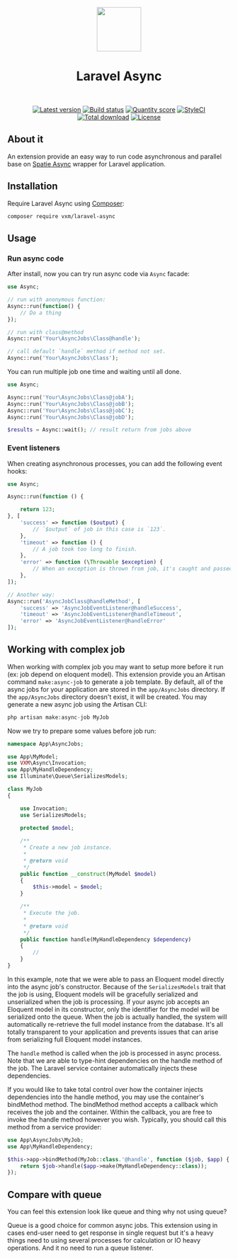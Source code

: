 <p align="center">
    <a href="https://github.com/laravel" target="_blank">
        <img src="https://avatars0.githubusercontent.com/u/958072" height="100px">
    </a>
    <h1 align="center">Laravel Async</h1>
    <br>
    <p align="center">
    <a href="https://packagist.org/packages/vuongxuongminh/laravel-async"><img src="https://img.shields.io/packagist/v/vuongxuongminh/laravel-async.svg?style=flat-square" alt="Latest version"></a>
    <a href="https://travis-ci.org/vuongxuongminh/laravel-async"><img src="https://img.shields.io/travis/vuongxuongminh/laravel-async/master.svg?style=flat-square" alt="Build status"></a>
    <a href="https://scrutinizer-ci.com/g/vuongxuongminh/laravel-async"><img src="https://img.shields.io/scrutinizer/g/vuongxuongminh/laravel-async.svg?style=flat-square" alt="Quantity score"></a>
    <a href="https://styleci.io/repos/190297766"><img src="https://styleci.io/repos/190297766" alt="StyleCI"></a>
    <a href="https://packagist.org/packages/vuongxuongminh/laravel-async"><img src="https://img.shields.io/packagist/dt/vuongxuongminh/laravel-async.svg?style=flat-square" alt="Total download"></a>
    <a href="https://packagist.org/packages/vuongxuongminh/laravel-async"><img src="https://img.shields.io/packagist/l/vuongxuongminh/laravel-async.svg?style=flat-square" alt="License"></a>
    </p>
</p>

## About it

An extension provide an easy way to run code asynchronous and parallel base on [Spatie Async](https://github.com/spatie/async) wrapper for Laravel application.

## Installation

Require Laravel Async using [Composer](https://getcomposer.org):

```bash
composer require vxm/laravel-async
```

## Usage

### Run async code

After install, now you can try run async code via `Async` facade:

```php
use Async;

// run with anonymous function:
Async::run(function() {
    // Do a thing
});

// run with class@method
Async::run('Your\AsyncJobs\Class@handle');

// call default `handle` method if method not set.
Async::run('Your\AsyncJobs\Class');
```

You can run multiple job one time and waiting until all done.

```php
use Async;

Async::run('Your\AsyncJobs\Class@jobA');
Async::run('Your\AsyncJobs\Class@jobB');
Async::run('Your\AsyncJobs\Class@jobC');
Async::run('Your\AsyncJobs\Class@jobD');

$results = Async::wait(); // result return from jobs above
```

### Event listeners

When creating asynchronous processes, you can add the following event hooks:

```php
use Async;

Async::run(function () {

    return 123;
}, [
    'success' => function ($output) { 
        // `$output` of job in this case is `123`.
    },
    'timeout' => function () { 
        // A job took too long to finish.
    },
    'error' => function (\Throwable $exception) {
        // When an exception is thrown from job, it's caught and passed here.
    },
]);

// Another way:
Async::run('AsyncJobClass@handleMethod', [
    'success' => 'AsyncJobEventListener@handleSuccess',
    'timeout' => 'AsyncJobEventListener@handleTimeout',
    'error' => 'AsyncJobEventListener@handleError'
]);
```

## Working with complex job

When working with complex job you may want to setup more before it run (ex: job depend on eloquent model). This extension provide you an Artisan command `make:async-job` to generate a job template. 
By default, all of the async jobs for your application are stored in the `app/AsyncJobs` directory. 
If the `app/AsyncJobs` directory doesn't exist, it will be created. You may generate a new async job using the Artisan CLI:

```php
php artisan make:async-job MyJob
```

Now we try to prepare some values before job run:

```php
namespace App\AsyncJobs;

use App\MyModel;
use VXM\Async\Invocation;
use App\MyHandleDependency;
use Illuminate\Queue\SerializesModels;

class MyJob
{

    use Invocation;
    use SerializesModels;

    protected $model;
    
    /**
     * Create a new job instance.
     *
     * @return void
     */
    public function __construct(MyModel $model)
    {
        $this->model = $model;
    }

    /**
     * Execute the job.
     *
     * @return void
     */
    public function handle(MyHandleDependency $dependency)
    {
        //
    }
}
```

In this example, note that we were able to pass an Eloquent model directly into the async job's constructor. 
Because of the `SerializesModels` trait that the job is using, Eloquent models will be gracefully serialized and unserialized when the job is processing. 
If your async job accepts an Eloquent model in its constructor, only the identifier for the model will be serialized onto the queue. 
When the job is actually handled, the system will automatically re-retrieve the full model instance from the database. 
It's all totally transparent to your application and prevents issues that can arise from serializing full Eloquent model instances.

The `handle` method is called when the job is processed in async process. Note that we are able to type-hint dependencies on the handle method of the job. 
The Laravel service container automatically injects these dependencies.

If you would like to take total control over how the container injects dependencies into the handle method, you may use the container's bindMethod method. The bindMethod method accepts a callback which receives the job and the container. Within the callback, you are free to invoke the handle method however you wish. 
Typically, you should call this method from a service provider:

```php
use App\AsyncJobs\MyJob;
use App\MyHandleDependency;

$this->app->bindMethod(MyJob::class.'@handle', function ($job, $app) {
    return $job->handle($app->make(MyHandleDependency::class));
});
```

## Compare with queue

You can feel this extension look like queue and thing why not using queue? 

Queue is a good choice for common async jobs. This extension using in cases end-user need to get response in single request but 
it's a heavy things need to using several processes for calculation or IO heavy operations. And it no need to run a queue listener.
